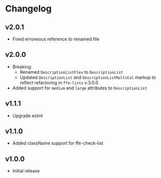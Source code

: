 # Changelog

## v2.0.1

* Fixed erroneous reference to renamed file

## v2.0.0

* Breaking:
	* Renamed `DescriptionListFlex` to `DescriptionList`
	* Updated `DescriptionList` and `DescriptionListMultiCol` markup to reflect refactoring in `ffe-lists` v.3.0.0
* Added support for `medium` and `large` attributes to `DescriptionList`

## v1.1.1

* Upgrade eslint

## v1.1.0

* Added className support for ffe-check-list

## v1.0.0

* Initial release
